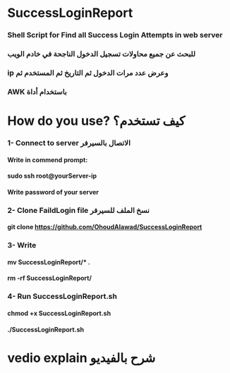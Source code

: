 # SuccessLoginReport
### Shell Script for Find all Success Login Attempts in web server
### للبحث عن جميع محاولات تسجيل الدخول الناجحة في خادم الويب
### ip وعرض عدد مرات الدخول ثم التاريخ ثم المستخدم ثم
### AWK باستخدام أداة 
 
# How do you use? كيف تستخدم؟
### 1- Connect to server الاتصال بالسيرفر
#### Write in commend prompt:
#### sudo ssh root@yourServer-ip
#### Write password of your server
### 2- Clone FaildLogin file نسخ الملف للسيرفر  
#### git clone https://github.com/OhoudAlawad/SuccessLoginReport
### 3- Write
#### mv SuccessLoginReport/* .
#### rm -rf SuccessLoginReport/
### 4- Run SuccessLoginReport.sh
#### chmod +x SuccessLoginReport.sh
#### ./SuccessLoginReport.sh
# vedio explain شرح بالفيديو
####
